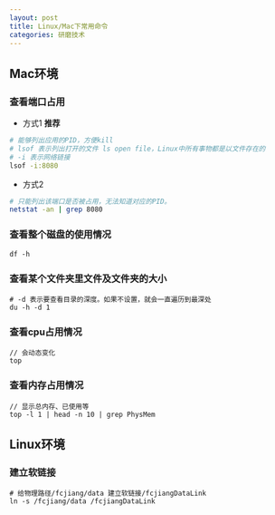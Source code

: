 ```yaml
---
layout: post
title: Linux/Mac下常用命令
categories: 研磨技术
---
```


## Mac环境
### 查看端口占用

- 方式1 **推荐**

```sh
# 能够列出应用的PID，方便kill
# lsof 表示列出打开的文件 ls open file，Linux中所有事物都是以文件存在的
# -i 表示网络链接
lsof -i:8080
```

- 方式2

```sh
# 只能列出该端口是否被占用，无法知道对应的PID。
netstat -an | grep 8080
```

### 查看整个磁盘的使用情况
```
df -h
```

### 查看某个文件夹里文件及文件夹的大小
```
# -d 表示要查看目录的深度。如果不设置，就会一直遍历到最深处
du -h -d 1
```

### 查看cpu占用情况
```
// 会动态变化
top
```
### 查看内存占用情况
```
// 显示总内存、已使用等
top -l 1 | head -n 10 | grep PhysMem
```



## Linux环境

### 建立软链接

```
# 给物理路径/fcjiang/data 建立软链接/fcjiangDataLink
ln -s /fcjiang/data /fcjiangDataLink
```







	
	 
	

        










